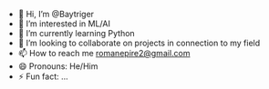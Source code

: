 - 👋 Hi, I’m @Baytriger
- 👀 I’m interested in ML/AI
- 🌱 I’m currently learning Python
- 💞️ I’m looking to collaborate on projects in connection to my field
- 📫 How to reach me romanepire2@gmail.com
- 😄 Pronouns: He/Him
- ⚡ Fun fact: ...

<!---
Baytriger/Baytriger is a ✨ special ✨ repository because its `README.md` (this file) appears on your GitHub profile.
You can click the Preview link to take a look at your changes.
--->
